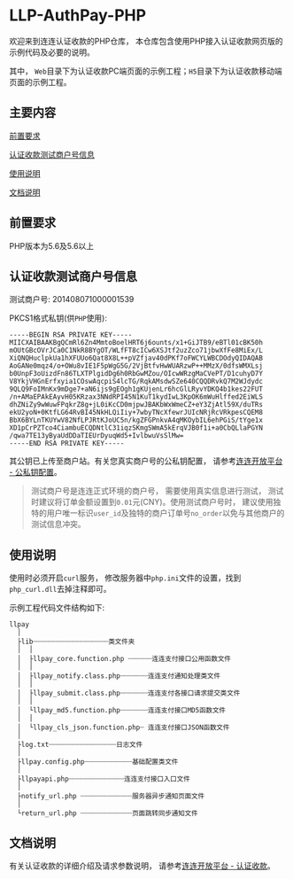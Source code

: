 # LLP-AuthPay-PHP

欢迎来到连连认证收款的PHP仓库， 本仓库包含使用PHP接入认证收款网页版的示例代码及必要的说明。

其中， ```Web```目录下为认证收款PC端页面的示例工程；```H5```目录下为认证收款移动端页面的示例工程。

## 主要内容

[前置要求](#前置要求)

[认证收款测试商户号信息](#认证收款测试商户号信息)

[使用说明](#使用说明)

[文档说明](#文档说明)

## 前置要求

PHP版本为5.6及5.6以上

## 认证收款测试商户号信息

测试商户号: 201408071000001539

PKCS1格式私钥(供```PHP```使用): 

```text
-----BEGIN RSA PRIVATE KEY-----
MIICXAIBAAKBgQCmRl6Zn4MmtoBoelHRT6j6ounts/x1+GiJTB9/eBTl01cBK50h
mOUtGBcOVrJCa0C1NkR8BYgOT/WLfFT8cICw6XSJtf2uzZco71jbwXfFe8MiEx/L
XiQNQHuclpkUa1hXFUUo6Qat8X8L++pVZfjav40dPKf7oFWCYLWBCDOdyQIDAQAB
AoGANe0mqz4/o+OWu8vIE1F5pWgG5G/2VjBtfvHwWUARzwP++MMzX/0dfsWMXLsj
b0UnpF3oUizdFn86TLXTPlgidDg6h0RbGwMZou/OIcwWRzgMaCVePT/D1cuhyD7Y
V8YkjVHGnErfxyia1COswAqcpiS4lcTG/RqkAMsdwSZe640CQQDRvkQ7M2WJdydc
9QLQ9FoIMnKx9mDge7+aN6ijs9gEOgh1gKUjenLr6hcGlLRyvYDKQ4b1kes22FUT
/n+AMaEPAkEAyvH05KRzax3NNdRPI45N1KuT1kydIwL3KpOK6mWuHlffed2EiWLS
dhZNiZy9wWuwFPqkrZ8g+jL0iKcCD0mjpwJBAKbWxWmeCZ+eY3ZjAtl59X/duTRs
ekU2yoN+0KtfLG64RvBI45NkHLQiIiy+7wbyTNcXfewrJUIcNRjRcVRkpesCQEM8
BbX6BYLnTKUYwV82NfLPJRtKJoUC5n/kgZFGPnkvA4qMKOybIL6ehPGiS/tYge1x
XD1pCrPZTco4CiambuECQDNtlC31iqzSKmgSWmA5kErqVJB0f1i+a0CbQLlaPGYN
/qwa7TE13yByaUdDDaTIEUrDyuqWd5+IvlbwuVsSlMw=
-----END RSA PRIVATE KEY-----
```

其公钥已上传至商户站。有关您真实商户号的公私钥配置， 请参考[连连开放平台 - 公私钥配置](https://openllp.lianlianpay.com/docs/development/signature-key-generation)。

> 测试商户号是连连正式环境的商户号， 需要使用真实信息进行测试， 测试时建议将订单金额设置到```0.01```元(CNY)。使用测试商户号时， 建议使用独特的用户唯一标识```user_id```及独特的商户订单号```no_order```以免与其他商户的测试信息冲突。

## 使用说明

使用时必须开启```curl```服务， 修改服务器中```php.ini```文件的设置，找到```php_curl.dll```去掉注释即可。

示例工程代码文件结构如下:

```text
llpay
  │
  ├lib┈┈┈┈┈┈┈┈┈┈┈┈┈┈┈┈┈┈┈类文件夹
  │  │
  │  ├llpay_core.function.php ┈┈┈┈┈┈连连支付接口公用函数文件
  │  │
  │  ├llpay_notify.class.php┈┈┈┈┈┈┈连连支付通知处理类文件
  │  │
  │  ├llpay_submit.class.php┈┈┈┈┈┈┈连连支付各接口请求提交类文件
  │  │
  │  └llpay_md5.function.php┈┈┈┈┈┈┈连连支付接口MD5函数文件
  │  │
  │  └llpay_cls_json.function.php┈ 连连支付接口JSON函数文件
  │
  ├log.txt┈┈┈┈┈┈┈┈┈┈┈┈┈┈┈┈┈日志文件
  │
  ├llpay.config.php┈┈┈┈┈┈┈┈┈┈┈┈基础配置类文件
  │
  ├llpayapi.php┈┈┈┈┈┈┈┈┈┈┈┈┈┈连连支付接口入口文件
  │
  ├notify_url.php ┈┈┈┈┈┈┈┈┈┈┈┈┈服务器异步通知页面文件
  │
  └return_url.php ┈┈┈┈┈┈┈┈┈┈┈┈┈页面跳转同步通知文件
```

## 文档说明

有关认证收款的详细介绍及请求参数说明， 请参考[连连开放平台 - 认证收款](https://openllp.lianlianpay.com/docs/receive-money/express/overview)。